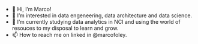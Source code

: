 - 👋 Hi, I’m Marco!
- 👀 I’m interested in data engeneering, data architecture and data science.
- 🌱 I’m currently studying data analytics in NCI and using the world of resouces to my disposal to learn and grow. 
- 📫 How to reach me on linked in @marcofoley.

<!---
foleym7/foleym7 is a ✨ special ✨ repository because its `README.md` (this file) appears on your GitHub profile.
You can click the Preview link to take a look at your changes.
--->
